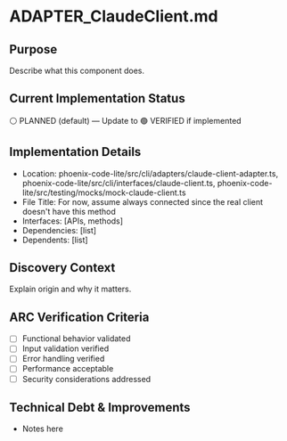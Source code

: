 # ADAPTER_ClaudeClient.md

## Purpose
Describe what this component does.

## Current Implementation Status
⚪ PLANNED (default) — Update to 🟢 VERIFIED if implemented

## Implementation Details
- Location: phoenix-code-lite/src/cli/adapters/claude-client-adapter.ts, phoenix-code-lite/src/cli/interfaces/claude-client.ts, phoenix-code-lite/src/testing/mocks/mock-claude-client.ts
- File Title: For now, assume always connected since the real client doesn't have this method
- Interfaces: [APIs, methods]
- Dependencies: [list]
- Dependents: [list]

## Discovery Context
Explain origin and why it matters.

## ARC Verification Criteria
- [ ] Functional behavior validated
- [ ] Input validation verified
- [ ] Error handling verified
- [ ] Performance acceptable
- [ ] Security considerations addressed

## Technical Debt & Improvements
- Notes here
